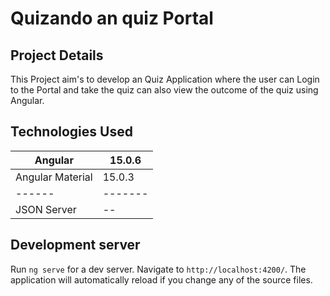 # Quizando an quiz Portal

## Project Details

This Project aim's to develop an Quiz Application where the user can Login to the Portal and take the quiz can also view the outcome of the quiz using Angular.


## Technologies Used

| Angular | 15.0.6 |
| ------ | ------- |
| Angular Material | 15.0.3 |
| ------ | ------- |
| JSON Server | --|



## Development server

Run `ng serve` for a dev server. Navigate to `http://localhost:4200/`. The application will automatically reload if you change any of the source files.




